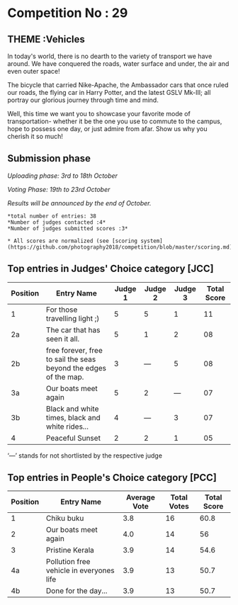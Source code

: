 # Competition No : 29

## THEME :Vehicles

In today's world, there is no dearth to the variety of transport we have around. We have conquered the roads, water surface and under, the air and even outer space!

The bicycle that carried Nike-Apache, the Ambassador cars that once ruled our roads, the flying car in Harry Potter, and the latest GSLV Mk-III; all portray our glorious journey through time and mind.

Well, this time we want you to showcase your favorite mode of transportation- whether it be the one you use to commute to the campus, hope to possess one day, or just admire from afar. Show us why you cherish it so much!


## Submission phase
*Uploading phase: 3rd to 18th October*

*Voting Phase: 19th to 23rd October*

*Results will be announced by the end of October.*

    *total number of entries: 38
    *Number of judges contacted :4*
    *Number of judges submitted scores :3*

    * All scores are normalized (see [scoring system](https://github.com/photography2018/competition/blob/master/scoring.md))

## Top entries in Judges' Choice category [JCC]

|Position	|Entry Name|	Judge 1	| Judge 2	| Judge 3	| Total Score |
|--|--|--|--|--|--|
|1	| For those travelling light ;)|	5|	5	|	1|11|
|2a	| The car that has seen it all.|	5|	1	|	2|08|
|2b	| free forever, free to sail the seas beyond the edges of the map.|	3|	—	|	5|08|
|3a	| Our boats meet again|	5|	2	|	—|07|
|3b	| Black and white times, black and white rides...|	4|	—	|	3|07|
|4	| Peaceful Sunset|	2|	2	|	1|05|


‘—’ stands for not shortlisted by the respective judge


## Top entries in People's Choice category [PCC]
|Position	|Entry Name|	Average Vote|	Total Votes	|Total Score|
|--|--|--|--|--|
|1	|Chiku buku|3.8	|16|60.8|
|2	|Our boats meet again|4.0	|14|56|
|3	|Pristine Kerala|3.9	|14|54.6|
|4a	|Pollution free vehicle in everyones life|3.9	|13|50.7|
|4b	|Done for the day...|3.9	|13|50.7|











